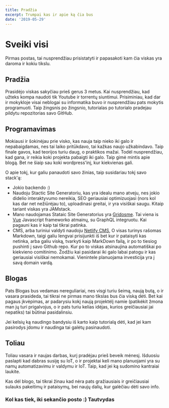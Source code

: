```yaml
---
title: Pradžia
excerpt: Trumpai kas ir apie ką čia bus
date: '2019-05-29'
---
```

# Sveiki visi
Pirmas postas, tai nusprendžiau prisistatyti ir papasakoti kam čia viskas yra daroma ir kokiu tikslu.
## Pradžia 
Prasidėjo viskas sakyčiau prieš gerus 3 metus. Kai nusprendžiau, kad užteks kompa naudoti tik Youtube ir torrentų siuntimui. Prisiminiau, kad dar ir mokykloje visai neblogai su informatika buvo ir nusprendžiau pats mokytis programuoti. Taip žingsnis po žingsnio, tutorialas po tutorialo pradejau pildytu repozitorias savo GitHub. 
## Programavimas
Mokiausi ir šokinėjau prie visko, kas nauja taip nieko iki galo ir nepabaigdamas, nes tai laiko pritūkdavo, tai kažkas naujo užkabindavo. Taip finale gavos, kad teorijos turiu daug, o praktikos mažai. Todėl nusprendžiau, kad gana, ir reikia koki projekta pabaigti iki galo. Taip gimė mintis apie blogą. Bet ne šiaip sau koki wordpress'inį, kur kiekvienas gali. 

O apie tokį, kur galiu panaudoti savo žinias, taip susidariau tokį savo stack'ą:
 - Jokio backendo :) 
 - Naudoju Stactic Site Generatoriu, kas yra idealu mano atveju, nes jokio didelio interaktyvumo nereikia, SEO geriausiai optimizuojasi (nors kol kas dar net nežiūrėjau to), uploadinasi greitai, ir yra visiškai saugu. Kitaip tariant viskas yra JAMstack.
  - Mano naudojamas Stataic Site Generatorius yra [Gridosme](https://gridsome.org/). Tai viena is [Vue](https://vuejs.org/) Javascript frameworko atmainų, su GraphQL integruotu. Kai pagauni kas ir kaip tai tikrai patinka. 
 - CMS, arba turiniui valdyti naudoju [Netlify CMS](https://www.netlifycms.org/), O visas turinys rašomas Markdown, taigi galiu lengvai prisijunkti iš bet kur ir pataisyti kas netinka, arba galiu viską, tvarkyti kaip MarkDown failą, ir po to tiesiog pushinti į savo Github repo. Kur po to viskas atsinaujina automatiškai po kiekvieno comitinimo. Žodžiu kai pasidarai iki galo labai patogu ir kas geriausiai visiškai nemokamai. Vienintele planuojama investicija yra į savą domain vardą.

 
## Blogas
Pats Blogas bus vedamas nereguliariai, nes visgi turiu šeimą, naują butą, o ir vasara prasideda, tai tikrai ne pirmas mano tikslas bus čia viską dėti. Bet kai pagaus įkvėpimas, ar padarysiu kokį naują projektėlį namie (patikėkit žmona man jų turi prigalvojus, o ir pats turiu kelias idėjas, kurios greičiausiai jai nepatiks) tai būtinai pasidalinsiu. 

Jei kelsių ką naudingo bandysiu iš karto kaip tutorialą dėti, kad jei kam pasirodys įdomu ir naudinga tai galėtų pasinaudoti.

## Toliau
Toliau vasara ir naujas darbas, kurį pradėjau prieš beveik mėnesį. Išduosiu paslapti kad dabras susiję su IoT, o ir projektai keli mano planuojami yra su namų automatizavimu ir valdymu ir IoT. Taip, kad jei ką sudomino kantraiai laukite.

Kas dėl blogo, tai tikrai žinau kad nėra pats gražiausiais ir greičiausiai sulauks pakeitimų ir pataisymų, bei naujų dalių, kur galėčiau dėti savo info.

### Kol kas tiek, iki sekančio posto :) Tautvydas
